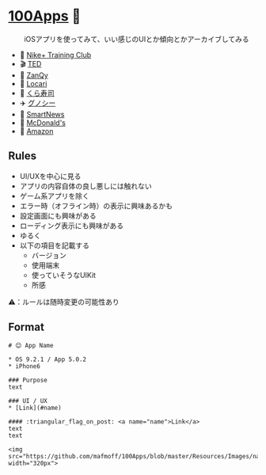 # [100Apps](https://github.com/mafmoff/100Apps/blob/master/apps.md) 🎉
　　
iOSアプリを使ってみて、いい感じのUIとか傾向とかアーカイブしてみる

* 👟 [Nike+ Training Club](https://github.com/mafmoff/100Apps/blob/master/Apps/Nike%2B%20Training%20Club.md)
* 🎬 [TED](https://github.com/mafmoff/100Apps/blob/master/Apps/TED.md)
* 👕 [ZanQy](https://github.com/mafmoff/100Apps/blob/master/Apps/ZanQy.md)
* 💄 [Locari](https://github.com/mafmoff/100Apps/blob/master/Apps/Locari.md)
* 🍣 [くら寿司](https://github.com/mafmoff/100Apps/blob/master/Apps/くら寿司.md)
* ✈️ [グノシー](https://github.com/mafmoff/100Apps/blob/master/Apps/グノシー.md)
* 📢 [SmartNews](https://github.com/mafmoff/100Apps/blob/master/Apps/SmartNews.md)
* :fries: [McDonald's](https://github.com/mafmoff/100Apps/blob/master/Apps/McDonald's.md)
* :articulated_lorry: [Amazon](https://github.com/mafmoff/100Apps/blob/master/Apps/Amazon.md)

## Rules

* UI/UXを中心に見る
* アプリの内容自体の良し悪しには触れない
* ゲーム系アプリを除く
* エラー時（オフライン時）の表示に興味あるかも
* 設定画面にも興味がある
* ローディング表示にも興味がある
* ゆるく
* 以下の項目を記載する
  * バージョン
  * 使用端末
  * 使っていそうなUIKit
  * 所感

⚠️：ルールは随時変更の可能性あり

## Format

```
# 😊 App Name

* OS 9.2.1 / App 5.0.2
* iPhone6

### Purpose
text

### UI / UX  
* [Link](#name)

#### :triangular_flag_on_post: <a name="name">Link</a>
text  
text

<img src="https://github.com/mafmoff/100Apps/blob/master/Resources/Images/name.gif" width="320px">


```
